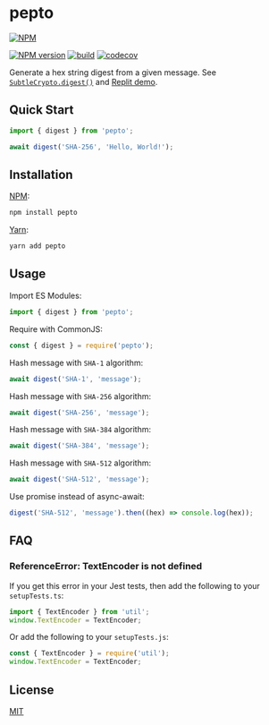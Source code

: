 # pepto

[![NPM](https://nodei.co/npm/pepto.png)](https://nodei.co/npm/pepto/)

[![NPM version](https://img.shields.io/npm/v/pepto.svg)](https://www.npmjs.com/package/pepto)
[![build](https://github.com/encrypit/pepto/actions/workflows/build.yml/badge.svg)](https://github.com/encrypit/pepto/actions/workflows/build.yml)
[![codecov](https://codecov.io/gh/encrypit/pepto/branch/master/graph/badge.svg?token=J9LPLI8JN9)](https://codecov.io/gh/encrypit/pepto)

Generate a hex string digest from a given message. See [`SubtleCrypto.digest()`](https://developer.mozilla.org/docs/Web/API/SubtleCrypto/digest) and [Replit demo](https://replit.com/@remarkablemark/pepto).

## Quick Start

```ts
import { digest } from 'pepto';

await digest('SHA-256', 'Hello, World!');
```

## Installation

[NPM](https://www.npmjs.com/package/pepto):

```sh
npm install pepto
```

[Yarn](https://yarnpkg.com/package/pepto):

```sh
yarn add pepto
```

## Usage

Import ES Modules:

```ts
import { digest } from 'pepto';
```

Require with CommonJS:

```ts
const { digest } = require('pepto');
```

Hash message with `SHA-1` algorithm:

```ts
await digest('SHA-1', 'message');
```

Hash message with `SHA-256` algorithm:

```ts
await digest('SHA-256', 'message');
```

Hash message with `SHA-384` algorithm:

```ts
await digest('SHA-384', 'message');
```

Hash message with `SHA-512` algorithm:

```ts
await digest('SHA-512', 'message');
```

Use promise instead of async-await:

```ts
digest('SHA-512', 'message').then((hex) => console.log(hex));
```

## FAQ

### ReferenceError: TextEncoder is not defined

If you get this error in your Jest tests, then add the following to your `setupTests.ts`:

```ts
import { TextEncoder } from 'util';
window.TextEncoder = TextEncoder;
```

Or add the following to your `setupTests.js`:

```js
const { TextEncoder } = require('util');
window.TextEncoder = TextEncoder;
```

## License

[MIT](https://github.com/encrypit/pepto/blob/master/LICENSE)
